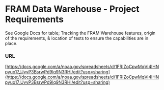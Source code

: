 # FRAM Data Warehouse - Project Requirements

See Google Docs for table; Tracking the FRAM Warehouse features, origin of the requirements, & location of tests to ensure the capabilities are in place.
### URL
[https://docs.google.com/a/noaa.gov/spreadsheets/d/1FRIZoCpwMqVi4IHNpyuo17_UvvP3BsrwPd9Iq9N3RHI/edit?usp=sharing](https://docs.google.com/a/noaa.gov/spreadsheets/d/1FRIZoCpwMqVi4IHNpyuo17_UvvP3BsrwPd9Iq9N3RHI/edit?usp=sharing)
